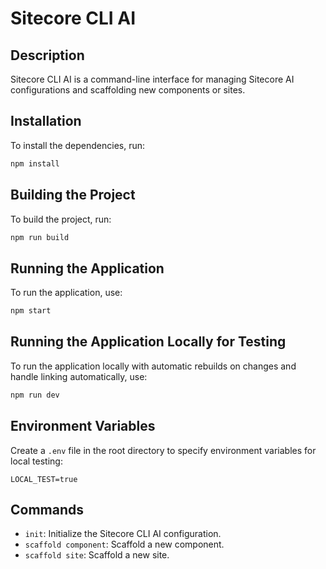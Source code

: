 # Sitecore CLI AI

## Description
Sitecore CLI AI is a command-line interface for managing Sitecore AI configurations and scaffolding new components or sites.

## Installation
To install the dependencies, run:
```sh
npm install
```

## Building the Project
To build the project, run:
```sh
npm run build
```

## Running the Application
To run the application, use:
```sh
npm start
```

## Running the Application Locally for Testing
To run the application locally with automatic rebuilds on changes and handle linking automatically, use:
```sh
npm run dev
```

## Environment Variables
Create a `.env` file in the root directory to specify environment variables for local testing:
```plaintext
LOCAL_TEST=true
```

## Commands
- `init`: Initialize the Sitecore CLI AI configuration.
- `scaffold component`: Scaffold a new component.
- `scaffold site`: Scaffold a new site.
